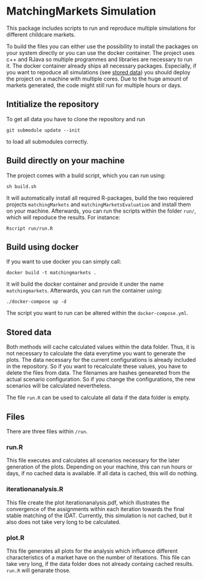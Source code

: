# MatchingMarkets Simulation

This package includes scripts to run and reproduce multiple simulations for different childcare markets.

To build the files you can either use the possibility to install the packages on your system directly or you can use the docker container.
The project uses c++ and RJava so multiple programmes and libraries are necessary to run it.
The docker container already ships all necessary packages.
Especially, if you want to repoduce all simulations (see [stored data](#stored-data)) you should deploy the project on a machine with multiple cores.
Due to the huge amount of markets generated, the code might still run for multiple hours or days.

## Intitialize the repository

To get all data you have to clone the repository and run

`git submodule update --init`

to load all submodules correctly.

## Build directly on your machine

The project comes with a build script, which you can run using:

`sh build.sh`

It will automatically install all required R-packages, build the two requiered projects `matchingMarkets` and `matchingMarketsEvaluation` and install them on your machine.
Afterwards, you can run the scripts within the folder `run/`, which will repoduce the results.
For instance:

`Rscript run/run.R`

## Build using docker

If you want to use docker you can simply call:

`docker build -t matchingmarkets .`

It will build the docker container and provide it under the name `matchingmarkets`.
Afterwards, you can run the container using:

`./docker-compose up -d`

The script you want to run can be altered within the `docker-compose.yml`.

## Stored data

Both methods will cache calculated values within the data folder.
Thus, it is not necessary to calculate the data everytime you want to generate the plots.
The data necessary for the current configurations is already included in the repository.
So if you want to recalculate these values, you have to delete the files from data.
The filenames are hashes geneareted from the actual scenario configuration.
So if you change the configurations, the new scenarios will be calculated nevertheless.

The file `run.R` can be used to calculate all data if the data folder is empty.

## Files

There are three files within `/run`.

### run.R

This file executes and calculates all scenarios necessary for the later generation of the plots.
Depending on your machine, this can run hours or days, if no cached data is available.
If all data is cached, this will do nothing.

### iterationanalysis.R

This file create the plot iterationanalysis.pdf, which illustrates the convergence of the assignments within each iteration towards the final stable matching of the IDAT.
Currently, this simulation is not cached, but it also does not take very long to be calculated.

### plot.R

This file generates all plots for the analysis which influence different characteristics of a market have on the number of iterations.
This file can take very long, if the data folder does not already containg cached results. `run.R` will genarate those.



